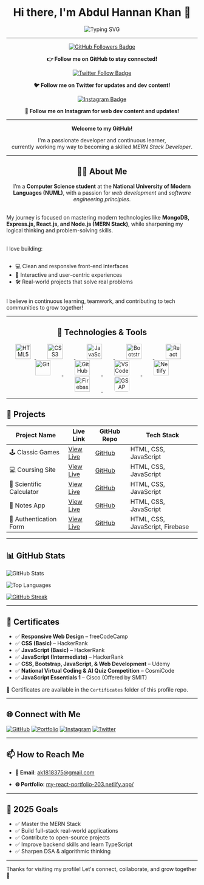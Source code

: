 <!-- Main Heading -->
<h1 align="center">Hi there, I'm Abdul Hannan Khan 👋</h1>

<p align="center">
  <img src="https://readme-typing-svg.demolab.com?font=Fira+Code&size=22&pause=1000&center=true&vCenter=true&width=435&lines=Welcome+to+my+GitHub!;I'm+a+Frontend+Developer.;Learning+MERN+Stack+Development.;A+JavaScript+Enthusiast." alt="Typing SVG" />
</p>

---

<!-- <p align="center">
  <img src="https://img.shields.io/badge/JavaScript-F7DF1E?style=for-the-badge&logo=javascript&logoColor=black" />
  <img src="https://img.shields.io/badge/HTML5-E34F26?style=for-the-badge&logo=html5&logoColor=white" />
  <img src="https://img.shields.io/badge/CSS3-1572B6?style=for-the-badge&logo=css3&logoColor=white" />
  <img src="https://img.shields.io/badge/React-20232A?style=for-the-badge&logo=react&logoColor=61DAFB" />
</p> -->

<!-- GitHub Follow -->
<p align="center">
  <a href="https://github.com/Hannankhan203" target="_blank">
    <img src="https://img.shields.io/github/followers/Hannankhan203?label=Follow&style=social" alt="GitHub Followers Badge" />
  </a>
</p>

<p align="center">
  <strong>👉 Follow me on GitHub to stay connected!</strong>
</p>

<!-- [![LinkedIn](https://img.shields.io/badge/LinkedIn-Follow-blue?logo=linkedin&style=social)](https://www.linkedin.com/in/abdul-hannan-khan-bab1a7361/) -->

<!-- Twitter Follow -->
<p align="center">
  <a href="https://x.com/Hannankhan203" target="_blank">
    <img src="https://img.shields.io/twitter/follow/Hannankhan203?style=social" alt="Twitter Follow Badge" />
  </a>
</p>

<p align="center">
  <strong>🐦 Follow me on Twitter for updates and dev content!</strong>
</p>

<!-- Instagram Follow -->
<p align="center">
  <a href="https://www.instagram.com/thewebdev_journey/" target="_blank">
    <img src="https://img.shields.io/badge/Follow@thewebdev__journey-E4405F?style=for-the-badge&logo=instagram&logoColor=white" alt="Instagram Badge" />
  </a>
</p>

<p align="center">
  <strong>📸 Follow me on Instagram for web dev content and updates!</strong>
</p>

---

<!-- Introduction -->
<p align="center">
  <strong>Welcome to my GitHub!</strong>
</p>

<p align="center">
  I'm a passionate developer and continuous learner,<br>
  currently working my way to becoming a skilled <em>MERN Stack Developer</em>.
</p>

---

<!-- About Section -->
<h2 align="center">👨‍💻 About Me</h2>

<!-- About Me -->
<p align="center">
  I’m a <strong>Computer Science student</strong> at the <strong>National University of Modern Languages (NUML)</strong>, with a passion for <em>web development</em> and <em>software engineering principles</em>.<br><br>
  
  My journey is focused on mastering modern technologies like <strong>MongoDB, Express.js, React.js, and Node.js (MERN Stack)</strong>, while sharpening my logical thinking and problem-solving skills.<br><br>
  
  I love building:<br>
  <ul style="display: inline-block; text-align: left;">
    <li>💻 Clean and responsive front-end interfaces</li>
    <li>🎯 Interactive and user-centric experiences</li>
    <li>🛠️ Real-world projects that solve real problems</li>
  </ul><br>
  
  I believe in continuous learning, teamwork, and contributing to tech communities to grow together!
</p>

---

<!-- Technologies and Tools -->
<h2 align="center">🔧 Technologies & Tools</h2>

<p align="center">
  <a href="https://developer.mozilla.org/en-US/docs/Web/HTML" target="_blank" rel="noopener noreferrer" title="HTML5">
    <img src="https://cdn.jsdelivr.net/gh/devicons/devicon/icons/html5/html5-original.svg" alt="HTML5" width="40" height="40" style="margin: 0 10px"/>
  </a>
  <a href="https://developer.mozilla.org/en-US/docs/Web/CSS" target="_blank" rel="noopener noreferrer" title="CSS3">
    <img src="https://cdn.jsdelivr.net/gh/devicons/devicon/icons/css3/css3-original.svg" alt="CSS3" width="40" height="40" style="margin: 0 30px"/>
  </a>
  <a href="https://developer.mozilla.org/en-US/docs/Web/JavaScript" target="_blank" rel="noopener noreferrer" title="JavaScript">
    <img src="https://cdn.jsdelivr.net/gh/devicons/devicon/icons/javascript/javascript-original.svg" alt="JavaScript" width="40" height="40" style="margin: 0 30px"/>
  </a>
  <a href="https://getbootstrap.com/" target="_blank" rel="noopener noreferrer" title="Bootstrap">
    <img src="https://cdn.jsdelivr.net/gh/devicons/devicon/icons/bootstrap/bootstrap-plain.svg" alt="Bootstrap" width="40" height="40" style="margin: 0 30px"/>
  </a>
  <a href="https://reactjs.org/" target="_blank" rel="noopener noreferrer" title="React">
    <img src="https://cdn.jsdelivr.net/gh/devicons/devicon/icons/react/react-original.svg" alt="React" width="40" height="40" style="margin: 0 30px"/>
  </a>
  <a href="https://git-scm.com/" target="_blank" rel="noopener noreferrer" title="Git">
    <img src="https://cdn.jsdelivr.net/gh/devicons/devicon/icons/git/git-original.svg" alt="Git" width="40" height="40" style="margin: 0 30px"/>
  </a>
  <a href="https://github.com/" target="_blank" rel="noopener noreferrer" title="GitHub">
    <img src="https://cdn.jsdelivr.net/gh/devicons/devicon/icons/github/github-original.svg" alt="GitHub" width="40" height="40" style="margin: 0 30px"/>
  </a>
  <a href="https://code.visualstudio.com/" target="_blank" rel="noopener noreferrer" title="VS Code">
    <img src="https://cdn.jsdelivr.net/gh/devicons/devicon/icons/vscode/vscode-original.svg" alt="VS Code" width="40" height="40" style="margin: 0 30px"/>
  </a>
  <a href="https://www.netlify.com/" target="_blank" rel="noopener noreferrer" title="Netlify">
    <img src="https://www.vectorlogo.zone/logos/netlify/netlify-icon.svg" alt="Netlify" width="40" height="40" style="margin: 0 30px"/>
  </a>
  <a href="https://firebase.google.com/" target="_blank" rel="noopener noreferrer" title="Firebase">
    <img src="https://cdn.jsdelivr.net/gh/devicons/devicon/icons/firebase/firebase-plain.svg" alt="Firebase" width="40" height="40" style="margin: 0 30px"/>
  </a>
  <a href="https://greensock.com/gsap/" target="_blank" rel="noopener noreferrer" title="GSAP">
    <img src="https://greensock.com/uploads/monthly_2020_05/GSAP-logo.png.67cfa6284a7e1a1a01237586a1ee7b9f.png" alt="GSAP" width="40" height="40" style="margin: 0 30px; border-radius: 5px;"/>
  </a>
</p>

<!-- ![Node.js](https://img.shields.io/badge/-Node.js-339933?logo=node.js&logoColor=fff) -->
<!-- [![Bitbucket](https://img.shields.io/badge/Bitbucket-Visit-0052CC?logo=bitbucket&logoColor=white)](https://bitbucket.org/yourusername/) -->

---

## 📘 Projects

| Project Name             | Live Link                                                           | GitHub Repo                                                        | Tech Stack                      |
| ------------------------ | ------------------------------------------------------------------- | ------------------------------------------------------------------ | ------------------------------- |
| 🕹️ Classic Games         | [View Live](https://hannankhan203.github.io/Classic-Games/)         | [GitHub](https://github.com/Hannankhan203/Games)                   | HTML, CSS, JavaScript           |
| 💻 Coursing Site         | [View Live](https://hannankhan203.github.io/Coursing-Site/)         | [GitHub](https://github.com/Hannankhan203/Coursing-Site)           | HTML, CSS, JavaScript           |
| 🧮 Scientific Calculator | [View Live](https://hannankhan203.github.io/Scientific-Calculator/) | [GitHub](https://github.com/Hannankhan203/Scientific-Calculator)   | HTML, CSS, JavaScript           |
| 📓 Notes App             | [View Live](https://hannankhan203.github.io/Notes/)                 | [GitHub](https://github.com/Hannankhan203/Notes)                   | HTML, CSS, JavaScript           |
| 🔐 Authentication Form   | [View Live](https://authentication-form-203.netlify.app/)           | [GitHub](https://github.com/Hannankhan203/Authentication-Form.git) | HTML, CSS, JavaScript, Firebase |

---

## 📊 GitHub Stats

![GitHub Stats](https://github-readme-stats.vercel.app/api?username=Hannankhan203&show_icons=true&theme=default)

![Top Languages](https://github-readme-stats.vercel.app/api/top-langs/?username=Hannankhan203&layout=compact&theme=default)

[![GitHub Streak](https://github-readme-streak-stats.herokuapp.com/?user=Hannankhan203&theme=default)](https://git.io/streak-stats)

<!-- [![trophy](https://github-profile-trophy.vercel.app/?username=Hannankhan203&theme=algolia)](https://github.com/ryo-ma/github-profile-trophy) -->

<!-- ![Profile Views](https://komarev.com/ghpvc/?username=Hannankhan203&label=Profile%20views&color=0e75b6&style=flat) -->

---

## 🏅 Certificates

- ✅ **Responsive Web Design** – freeCodeCamp
- ✅ **CSS (Basic)** – HackerRank
- ✅ **JavaScript (Basic)** – HackerRank
- ✅ **JavaScript (Intermediate)** – HackerRank
- ✅ **CSS, Bootstrap, JavaScript, & Web Development** – Udemy
- ✅ **National Virtual Coding & AI Quiz Competition** – CosmiCode
- ✅ **JavaScript Essentials 1** – Cisco (Offered by SMIT)

📁 Certificates are available in the `Certificates` folder of this profile repo.

---

## 🌐 Connect with Me

<!-- [![LinkedIn](https://img.shields.io/badge/-LinkedIn-blue?logo=linkedin&logoColor=white)](https://www.linkedin.com/in/abdul-hannan-khan-bab1a7361/) -->

[![GitHub](https://img.shields.io/badge/-GitHub-181717?logo=github&logoColor=white)](https://github.com/Hannankhan203)
[![Portfolio](https://img.shields.io/badge/-Portfolio-000?logo=firefox&logoColor=white)](https://my-react-portfolio-203.netlify.app/)
[![Instagram](https://img.shields.io/badge/-Instagram-E4405F?logo=instagram&logoColor=white)](https://www.instagram.com/thewebdev_journey/)
[![Twitter](https://img.shields.io/badge/-Twitter-1DA1F2?logo=twitter&logoColor=white)](https://x.com/Hannankhan203)

---

## 📫 How to Reach Me

- **📧 Email**: ak1818375@gmail.com
<!-- - **💼 LinkedIn**: [linkedin.com/in/abdul-hannan-khan-16b358358](https://www.linkedin.com/in/abdul-hannan-khan-bab1a7361)   -->
- **🌐 Portfolio**: [my-react-portfolio-203.netlify.app/](https://my-react-portfolio-203.netlify.app/)

---

## 🎯 2025 Goals

- ✅ Master the MERN Stack
- ✅ Build full-stack real-world applications
- ✅ Contribute to open-source projects
- ✅ Improve backend skills and learn TypeScript
- ✅ Sharpen DSA & algorithmic thinking

---

Thanks for visiting my profile! Let's connect, collaborate, and grow together 🚀
